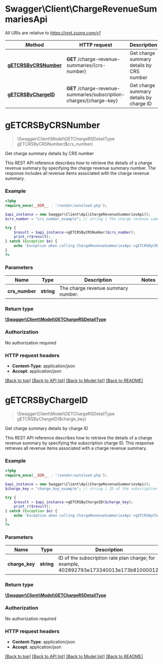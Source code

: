 # Swagger\Client\ChargeRevenueSummariesApi

All URIs are relative to *https://rest.zuora.com/v1*

Method | HTTP request | Description
------------- | ------------- | -------------
[**gETCRSByCRSNumber**](ChargeRevenueSummariesApi.md#gETCRSByCRSNumber) | **GET** /charge-revenue-summaries/{crs-number} | Get charge summary details by CRS number
[**gETCRSByChargeID**](ChargeRevenueSummariesApi.md#gETCRSByChargeID) | **GET** /charge-revenue-summaries/subscription-charges/{charge-key} | Get charge summary details by charge ID


# **gETCRSByCRSNumber**
> \Swagger\Client\Model\GETChargeRSDetailType gETCRSByCRSNumber($crs_number)

Get charge summary details by CRS number

This REST API reference describes how to retrieve the details of a charge revenue summary by specifying the charge revenue summary number. The response includes all revenue items associated with the charge revenue summary.

### Example
```php
<?php
require_once(__DIR__ . '/vendor/autoload.php');

$api_instance = new Swagger\Client\Api\ChargeRevenueSummariesApi();
$crs_number = "crs_number_example"; // string | The charge revenue summary number.

try {
    $result = $api_instance->gETCRSByCRSNumber($crs_number);
    print_r($result);
} catch (Exception $e) {
    echo 'Exception when calling ChargeRevenueSummariesApi->gETCRSByCRSNumber: ', $e->getMessage(), PHP_EOL;
}
?>
```

### Parameters

Name | Type | Description  | Notes
------------- | ------------- | ------------- | -------------
 **crs_number** | **string**| The charge revenue summary number. |

### Return type

[**\Swagger\Client\Model\GETChargeRSDetailType**](../Model/GETChargeRSDetailType.md)

### Authorization

No authorization required

### HTTP request headers

 - **Content-Type**: application/json
 - **Accept**: application/json

[[Back to top]](#) [[Back to API list]](../../README.md#documentation-for-api-endpoints) [[Back to Model list]](../../README.md#documentation-for-models) [[Back to README]](../../README.md)

# **gETCRSByChargeID**
> \Swagger\Client\Model\GETChargeRSDetailType gETCRSByChargeID($charge_key)

Get charge summary details by charge ID

This REST API reference describes how to retrieve the details of a charge revenue summary by specifying the subscription charge ID. This response retrieves all revenue items associated with a charge revenue summary.

### Example
```php
<?php
require_once(__DIR__ . '/vendor/autoload.php');

$api_instance = new Swagger\Client\Api\ChargeRevenueSummariesApi();
$charge_key = "charge_key_example"; // string | ID of the subscription rate plan charge; for example, 402892793e173340013e173b81000012.

try {
    $result = $api_instance->gETCRSByChargeID($charge_key);
    print_r($result);
} catch (Exception $e) {
    echo 'Exception when calling ChargeRevenueSummariesApi->gETCRSByChargeID: ', $e->getMessage(), PHP_EOL;
}
?>
```

### Parameters

Name | Type | Description  | Notes
------------- | ------------- | ------------- | -------------
 **charge_key** | **string**| ID of the subscription rate plan charge; for example, 402892793e173340013e173b81000012. |

### Return type

[**\Swagger\Client\Model\GETChargeRSDetailType**](../Model/GETChargeRSDetailType.md)

### Authorization

No authorization required

### HTTP request headers

 - **Content-Type**: application/json
 - **Accept**: application/json

[[Back to top]](#) [[Back to API list]](../../README.md#documentation-for-api-endpoints) [[Back to Model list]](../../README.md#documentation-for-models) [[Back to README]](../../README.md)

